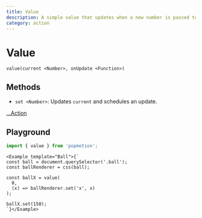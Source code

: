 ```yaml
---
title: Value
description: A simple value that updates when a new number is passed to `set`.
category: action
---
```


# Value

`value(current <Number>, onUpdate <Function>)`

## Methods

- `set <Number>`: Updates `current` and schedules an update.

[...Action](action)

## Playground

```javascript
import { value } from 'popmotion';
```

```marksy
<Example template="Ball">{`
const ball = document.querySelector('.ball');
const ballRenderer = css(ball);

const ballX = value(
  0,
  (x) => ballRenderer.set('x', x)
);

ballX.set(150);
`}</Example>
```
